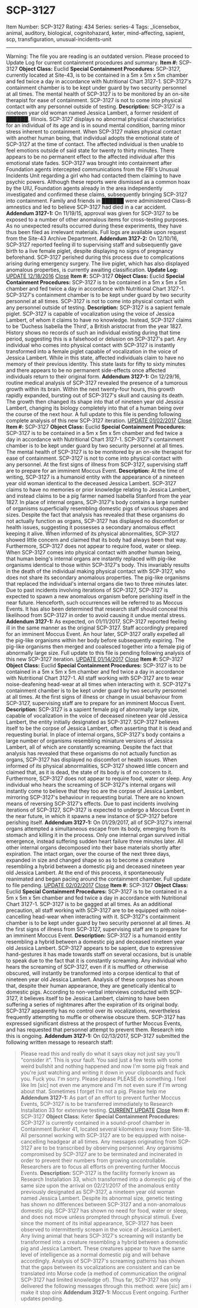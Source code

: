# SCP-3127
Item Number: SCP-3127
Rating: 434
Series: series-4
Tags: _licensebox, animal, auditory, biological, cognitohazard, keter, mind-affecting, sapient, scp, transfiguration, unusual-incidents-unit

---

Warning: The file you are reading is an outdated version. Please proceed to Update Log for current containment procedures and summary.
**Item #:** SCP-3127
**Object Class:** Euclid
**Special Containment Procedures:** SCP-3127, currently located at Site-43, is to be contained in a 5m x 5m x 5m chamber and fed twice a day in accordance with Nutritional Chart 3127-1. SCP-3127's containment chamber is to be kept under guard by two security personnel at all times. The mental health of SCP-3127 is to be monitored by an on-site therapist for ease of containment.
SCP-3127 is not to come into physical contact with any personnel outside of testing.
**Description:** SCP-3127 is a nineteen year old woman named Jessica Lambert, a former resident of ██████, Illinois. SCP-3127 displays no abnormal physical characteristics for an individual of its age and is in sound mental condition, barring minor stress inherent to containment.
When SCP-3127 makes physical contact with another human being, that individual adopts the emotional state of SCP-3127 at the time of contact. The affected individual is then unable to feel emotions outside of said state for twenty to thirty minutes. There appears to be no permanent effect to the affected individual after this emotional state fades.
SCP-3127 was brought into containment after Foundation agents intercepted communications from the FBI's Unusual Incidents Unit regarding a girl who had contacted them claiming to have psychic powers. Although these reports were dismissed as a common hoax by the UIU, Foundation agents already in the area independently investigated and confirmed these claims, subsequently bringing SCP-3127 into containment. Family and friends in ██████ were administered Class-B amnestics and led to believe SCP-3127 had died in a car accident.
**Addendum 3127-1:** On 11/19/15, approval was given for SCP-3127 to be exposed to a number of other anomalous items for cross-testing purposes. As no unexpected results occurred during these experiments, they have thus been filed as irrelevant materials. Full logs are available upon request from the Site-43 Archive Department.
**Addendum 3127-2:** On 12/10/16, SCP-3127 reported feeling ill to supervising staff and subsequently gave birth to a live female piglet, despite displaying no signs of pregnancy beforehand. SCP-3127 perished during this process due to complications arising during emergency surgery. The live piglet, which has also displayed anomalous properties, is currently awaiting classification.
**Update Log:**
[UPDATE 12/18/2016](javascript:;)
[Close](javascript:;)
**Item #:** SCP-3127
**Object Class:** Euclid
**Special Containment Procedures:** SCP-3127 is to be contained in a 5m x 5m x 5m chamber and fed twice a day in accordance with Nutritional Chart 3127-1. SCP-3127's containment chamber is to be kept under guard by two security personnel at all times.
SCP-3127 is not to come into physical contact with any personnel outside of testing.
**Description:** SCP-3127 is a sapient female piglet. SCP-3127 is capable of vocalization using the voice of Jessica Lambert, of whom it claims to have no knowledge. Instead, SCP-3127 claims to be 'Duchess Isabella the Third', a British aristocrat from the year 1827. History shows no records of such an individual existing during that time period, suggesting this is a falsehood or delusion on SCP-3127's part.
Any individual who comes into physical contact with SCP-3127 is instantly transformed into a female piglet capable of vocalization in the voice of Jessica Lambert. While in this state, affected individuals claim to have no memory of their previous identity. This state lasts for fifty to sixty minutes and there appears to be no permanent side-effects once affected individuals return to their original form.
**Addendum 3127-1:** On 12/29/16, routine medical analysis of SCP-3127 revealed the presence of a tumorous growth within its brain. Within the next twenty-four hours, this growth rapidly expanded, bursting out of SCP-3127's skull and causing its death. The growth then changed its shape into that of nineteen year old Jessica Lambert, changing its biology completely into that of a human being over the course of the next hour. A full update to this file is pending following complete analysis of this new SCP-3127 iteration.
[UPDATE 01/02/2017](javascript:;)
[Close](javascript:;)
**Item #:** SCP-3127
**Object Class:** Euclid
**Special Containment Procedures:** SCP-3127 is to be contained in a 5m x 5m x 5m chamber and fed twice a day in accordance with Nutritional Chart 3127-1. SCP-3127's containment chamber is to be kept under guard by two security personnel at all times. The mental health of SCP-3127 is to be monitored by an on-site therapist for ease of containment.
SCP-3127 is not to come into physical contact with any personnel. At the first signs of illness from SCP-3127, supervising staff are to prepare for an imminent Moccus Event.
**Description:** At the time of writing, SCP-3127 is a humanoid entity with the appearance of a nineteen year old woman identical to the deceased Jessica Lambert. SCP-3127 claims to have no memories or prior knowledge relating to Jessica Lambert, and instead claims to be a pig farmer named Isabella Stanford from the year 1827.
In place of internal organs, SCP-3127's body contains a large number of organisms superficially resembling domestic pigs of various shapes and sizes. Despite the fact that analysis has revealed that these organisms do not actually function as organs, SCP-3127 has displayed no discomfort or health issues, suggesting it possesses a secondary anomalous effect keeping it alive. When informed of its physical abnormalities, SCP-3127 showed little concern and claimed that its body had always been that way. Furthermore, SCP-3127 does not appear to require food, water or sleep.
When SCP-3127 comes into physical contact with another human being, that human being's internal organs are instantly replaced with pig-like organisms identical to those within SCP-3127's body. This invariably results in the death of the individual making physical contact with SCP-3127, who does not share its secondary anomalous properties. The pig-like organisms that replaced the individual's internal organs die two to three minutes later.
Due to past incidents involving iterations of SCP-3127, SCP-3127 is expected to spawn a new anomalous organism before perishing itself in the near future. Henceforth, such occurrences will be referred to as Moccus Events. It has also been determined that research staff should conceal this likelihood from SCP-3127 in order to avoid causing it undue mental stress.
**Addendum 3127-1:** As expected, on 01/11/2017, SCP-3127 reported feeling ill in the same manner as the original SCP-3127. Staff accordingly prepared for an imminent Moccus Event. An hour later, SCP-3127 orally expelled all the pig-like organisms within her body before subsequently expiring. The pig-like organisms then merged and coalesced together into a female pig of abnormally large size. Full update to this file is pending following analysis of this new SCP-3127 iteration.
[UPDATE 01/14/2017](javascript:;)
[Close](javascript:;)
**Item #:** SCP-3127
**Object Class:** Euclid
**Special Containment Procedures:** SCP-3127 is to be contained in a 5m x 5m x 5m chamber and fed twice a day in accordance with Nutritional Chart 3127-1. All staff working with SCP-3127 are to wear noise-deafening head-wear at all times when interacting with it. SCP-3127's containment chamber is to be kept under guard by two security personnel at all times.
At the first signs of illness or change in usual behaviour from SCP-3127, supervising staff are to prepare for an imminent Moccus Event.
**Description:** SCP-3127 is a sapient female pig of abnormally large size, capable of vocalization in the voice of deceased nineteen year old Jessica Lambert, the entity initially designated as SCP-3127. SCP-3127 believes itself to be the corpse of Jessica Lambert, often asserting that it is dead and requesting burial.
In place of internal organs, SCP-3127's body contains a large number of organisms resembling miniature versions of Jessica Lambert, all of which are constantly screaming. Despite the fact that analysis has revealed that these organisms do not actually function as organs, SCP-3127 has displayed no discomfort or health issues. When informed of its physical abnormalities, SCP-3127 showed little concern and claimed that, as it is dead, the state of its body is of no concern to it. Furthermore, SCP-3127 does not appear to require food, water or sleep.
Any individual who hears the screaming of SCP-3127's internal organs will instantly come to believe that they too are the corpse of Jessica Lambert, mirroring SCP-3127's behaviour in requesting burial. There are no known means of reversing SCP-3127's effects.
Due to past incidents involving iterations of SCP-3127, SCP-3127 is expected to undergo a Moccus Event in the near future, in which it spawns a new instance of SCP-3127 before perishing itself.
**Addendum 3127-1:** On 01/29/2017, all of SCP-3127's internal organs attempted a simultaneous escape from its body, emerging from its stomach and killing it in the process. Only one internal organ survived initial emergence, instead suffering sudden heart failure three minutes later. All other internal organs decomposed into their base materials shortly after expiration.
The intact organ, over the course of the next three days, expanded in size and changed shape so as to become a creature resembling a hybrid between a domestic pig and deceased nineteen year old Jessica Lambert. At the end of this process, it spontaneously reanimated and began pacing around the containment chamber. Full update to file pending.
[UPDATE 02/02/2017](javascript:;)
[Close](javascript:;)
**Item #:** SCP-3127
**Object Class:** Euclid
**Special Containment Procedures:** SCP-3127 is to be contained in a 5m x 5m x 5m chamber and fed twice a day in accordance with Nutritional Chart 3127-1. SCP-3127 is to be gagged at all times. As an additional precaution, all staff working with SCP-3127 are to be equipped with noise-cancelling head-wear when interacting with it. SCP-3127's containment chamber is to be kept under guard by two security personnel at all times.
At the first signs of illness from SCP-3127, supervising staff are to prepare for an imminent Moccus Event.
**Description:** SCP-3127 is a humanoid entity resembling a hybrid between a domestic pig and deceased nineteen year old Jessica Lambert. SCP-3127 appears to be sapient, due to expressive hand-gestures it has made towards staff on several occasions, but is unable to speak due to the fact that it is constantly screaming.
Any individual who hears the screaming of SCP-3127, even if it is muffled or otherwise obscured, will instantly be transformed into a corpse identical to that of nineteen year old Jessica Lambert. Analysis of these corpses has shown that, despite their human appearance, they are genetically identical to domestic pigs.
According to non-verbal interviews conducted with SCP-3127, it believes itself to be Jessica Lambert, claiming to have been suffering a series of nightmares after the expiration of its original body. SCP-3127 apparently has no control over its vocalizations, nevertheless frequently attempting to muffle or otherwise obscure them.
SCP-3127 has expressed significant distress at the prospect of further Moccus Events, and has requested that personnel attempt to prevent them. Research into this is ongoing.
**Addendum 3127-1:** On 02/13/2017, SCP-3127 submitted the following written message to research staff:
> Please read this and really do what it says okay not just say you'll "consider it". This is your fault. You said just a few tests with some weird bullshit and nothing happened and now I'm some pig freak and you're just watching and writing it down in your clipboards and fuck you. Fuck you.
> I'm sorry. Please please PLEASE do something. I feel like Im [sic] not even me anymore and I'm not even sure if I'm wrong about that. Sometimes I forget I'm not a pig.
> Please help me
**Addendum 3127-1:** As part of an effort to prevent further Moccus Events, SCP-3127 is to be transferred immediately to Research Installation 33 for extensive testing.
[CURRENT UPDATE](javascript:;)
[Close](javascript:;)
**Item #:** SCP-3127
**Object Class:** Keter
**Special Containment Procedures:** SCP-3127 is currently contained in a sound-proof chamber in Containment Bunker 41, located several kilometers away from Site-18. All personnel working with SCP-3127 are to be equipped with noise-cancelling headgear at all times. Any messages originating from SCP-3127 are to be transcribed by observing personnel.
Any organisms compromised by SCP-3127 are to be terminated and incinerated in order to prevent their numbers from growing uncontrollable. Researchers are to focus all efforts on preventing further Moccus Events.
**Description:** SCP-3127 is the facility formerly known as Research Installation 33, which transformed into a domestic pig of the same size upon the arrival on 02/21/2017 of the anomalous entity previously designated as SCP-3127, a nineteen year old woman named Jessica Lambert. Despite its abnormal size, genetic testing has shown no differences between SCP-3127 and a non-anomalous domestic pig. SCP-3127 has shown no need for food, water or sleep, and does not move unless prompted through physical stimuli.
Ever since the moment of its initial appearance, SCP-3127 has been observed to intermittently scream in the voice of Jessica Lambert. Any living animal that hears SCP-3127's screaming will instantly be transformed into a creature resembling a hybrid between a domestic pig and Jessica Lambert. These creatures appear to have the same level of intelligence as a normal domestic pig and will behave accordingly.
Analysis of SCP-3127's screaming patterns has shown that the gaps between its vocalizations are consistent and can be translated into Morse code (a method of communication the original SCP-3127 had limited knowledge of). Thus far, SCP-3127 has only delivered the following messages through this method:
> were [sic] am i
> make it stop
> oink
**Addendum 3127-1:** Moccus Event ongoing. Further updates pending.